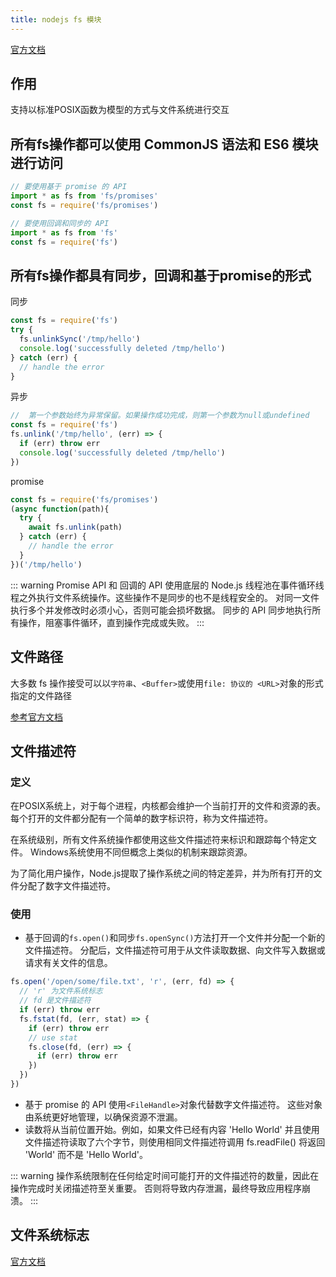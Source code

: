 ```yaml
---
title: nodejs fs 模块
---
```

[官方文档](http://nodejs.cn/api/fs.html#file-system)

## 作用

支持以标准POSIX函数为模型的方式与文件系统进行交互

## 所有fs操作都可以使用 CommonJS 语法和 ES6 模块进行访问

```javascript
// 要使用基于 promise 的 API
import * as fs from 'fs/promises'
const fs = require('fs/promises')

// 要使用回调和同步的 API
import * as fs from 'fs'
const fs = require('fs')
```

## 所有fs操作都具有同步，回调和基于promise的形式

同步

```javascript
const fs = require('fs')
try {
  fs.unlinkSync('/tmp/hello')
  console.log('successfully deleted /tmp/hello')
} catch (err) {
  // handle the error
}
```

异步

```javascript
//  第一个参数始终为异常保留。如果操作成功完成，则第一个参数为null或undefined
const fs = require('fs')
fs.unlink('/tmp/hello', (err) => {
  if (err) throw err
  console.log('successfully deleted /tmp/hello')
})
```

promise

```javascript
const fs = require('fs/promises')
(async function(path){
  try {
    await fs.unlink(path)
  } catch (err) {
    // handle the error
  }
})('/tmp/hello')
```

::: warning
Promise API 和 回调的 API 使用底层的 Node.js 线程池在事件循环线程之外执行文件系统操作。这些操作不是同步的也不是线程安全的。 对同一文件执行多个并发修改时必须小心，否则可能会损坏数据。
同步的 API 同步地执行所有操作，阻塞事件循环，直到操作完成或失败。
:::

## 文件路径

大多数 fs 操作接受可以以`字符串`、`<Buffer>`或使用`file: 协议的 <URL>`对象的形式指定的文件路径

[参考官方文档](http://nodejs.cn/api/fs.html#file-paths)

## 文件描述符

### 定义

在POSIX系统上，对于每个进程，内核都会维护一个当前打开的文件和资源的表。
每个打开的文件都分配有一个简单的数字标识符，称为文件描述符。

在系统级别，所有文件系统操作都使用这些文件描述符来标识和跟踪每个特定文件。
Windows系统使用不同但概念上类似的机制来跟踪资源。

为了简化用户操作，Node.js提取了操作系统之间的特定差异，并为所有打开的文件分配了数字文件描述符。

### 使用

- 基于回调的`fs.open()`和同步`fs.openSync()`方法打开一个文件并分配一个新的文件描述符。 分配后，文件描述符可用于从文件读取数据、向文件写入数据或请求有关文件的信息。

```javascript
fs.open('/open/some/file.txt', 'r', (err, fd) => {
  // 'r' 为文件系统标志
  // fd 是文件描述符
  if (err) throw err
  fs.fstat(fd, (err, stat) => {
    if (err) throw err
    // use stat
    fs.close(fd, (err) => {
      if (err) throw err
    })
  })
})
```

- 基于 promise 的 API 使用`<FileHandle>`对象代替数字文件描述符。 这些对象由系统更好地管理，以确保资源不泄漏。
- 读数将从当前位置开始。例如，如果文件已经有内容 'Hello World' 并且使用文件描述符读取了六个字节，则使用相同文件描述符调用 fs.readFile() 将返回 'World' 而不是 'Hello World'。

::: warning
操作系统限制在任何给定时间可能打开的文件描述符的数量，因此在操作完成时关闭描述符至关重要。 否则将导致内存泄漏，最终导致应用程序崩溃。
:::

## 文件系统标志

[官方文档](http://nodejs.cn/api/fs.html#file-system-flags)
